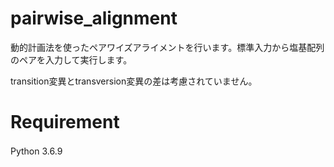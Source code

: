 # pairwise_alignment

動的計画法を使ったペアワイズアライメントを行います。標準入力から塩基配列のペアを入力して実行します。　　

transition変異とtransversion変異の差は考慮されていません。

# Requirement

Python 3.6.9　
